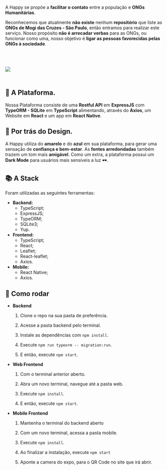 A Happy se propõe a **facilitar o contato** entre a população e **ONGs Humanitárias**. 

Reconhecemos que atualmente **não existe** nenhum **repositório** que liste as **ONGs de Mogi das Cruzes - São Paulo**, então entramos para realizar este serviço. Nosso propósito **não é arrecadar verbas** para as ONGs, ou funcionar como uma, nosso objetivo é **ligar as pessoas favorecidas pelas ONGs à sociedade**.

<img src="readmeFiles/Home.png" style="margin: 50px 0 25px"/>

## 🤖 A Plataforma.

Nossa Plataforma consiste de uma **Restful API** em **ExpressJS** com **TypeORM - SQLite** em **TypeScript** alimentando, através do **Axios**, um Website em **React** e um app em **React Native**.


## 🔧 Por trás do Design.

A Happy utiliza do **amarelo** e do **azul** em sua plataforma, para gerar uma sensação de **confiança e bem-estar**. As **fontes arredondadas** também trazem um tom mais **amigável**. Como um extra, a plataforma possui um **Dark Mode** para usuários mais sensíveis a luz 🕶️.


## 📚 A Stack
Foram utilizadas as seguintes ferramentas: 
* **Backend:**
  * TypeScript;
  * ExpressJS;
  * TypeORM;
  * SQLite3;
  * Yup.
* **Frontend:**
  * TypeScript;
  * React;
  * Leaflet;
  * React-leaflet;
  * Axios.
* **Mobile:**
  * React Native;
  * Axios.

## 🧐 Como rodar

* **Backend**
  1. Clone o repo na sua pasta de preferência.

  2. Acesse a pasta backend pelo terminal.

  3. Instale as dependências com `npm install`.

  4. Execute `npm run typeorm -- migration:run`.

  5. E então, execute `npm start`.

* **Web Frontend**
  1. Com o terminal anterior aberto.

  2. Abra um novo terminal, navegue até a pasta web.

  3. Execute `npm install`.

  4. E então, execute `npm start`.

* **Mobile Frontend**
  1. Mantenha o terminal do backend aberto

  2. Com um novo terminal, acessa a pasta mobile.

  3. Execute `npm install`.

  4. Ao finalizar a instalação, execute `npm start`

  5. Aponte a camera do expo, para o QR Code no site que irá abrir. 
